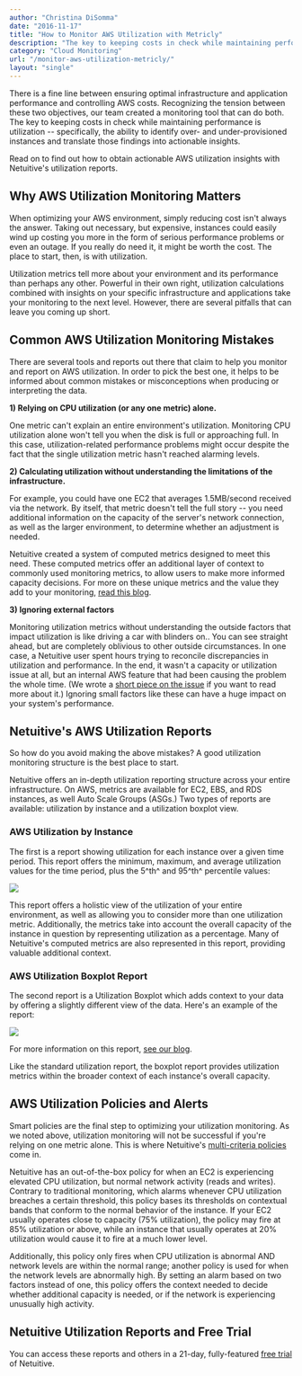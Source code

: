 ```yaml
---
author: "Christina DiSomma"
date: "2016-11-17"
title: "How to Monitor AWS Utilization with Metricly"
description: "The key to keeping costs in check while maintaining performance is utilization: specifically, the ability to identify over- and under-provisioned instances."
category: "Cloud Monitoring"
url: "/monitor-aws-utilization-metricly/"
layout: "single"
---
```



There is a fine line between ensuring optimal infrastructure and application performance and controlling AWS costs. Recognizing the tension between these two objectives, our team created a monitoring tool that can do both. The key to keeping costs in check while maintaining performance is utilization -- specifically, the ability to identify over- and under-provisioned instances and translate those findings into actionable insights.

Read on to find out how to obtain actionable AWS utilization insights with Netuitive's utilization reports.

Why AWS Utilization Monitoring Matters
--------------------------------------

When optimizing your AWS environment, simply reducing cost isn't always the answer. Taking out necessary, but expensive, instances could easily wind up costing you more in the form of serious performance problems or even an outage. If you really do need it, it might be worth the cost. The place to start, then, is with utilization.

Utilization metrics tell more about your environment and its performance than perhaps any other. Powerful in their own right, utilization calculations combined with insights on your specific infrastructure and applications take your monitoring to the next level. However, there are several pitfalls that can leave you coming up short.

Common AWS Utilization Monitoring Mistakes
------------------------------------------

There are several tools and reports out there that claim to help you monitor and report on AWS utilization. In order to pick the best one, it helps to be informed about common mistakes or misconceptions when producing or interpreting the data.

**1) Relying on CPU utilization (or any one metric) alone.**

One metric can't explain an entire environment's utilization. Monitoring CPU utilization alone won't tell you when the disk is full or approaching full. In this case, utilization-related performance problems might occur despite the fact that the single utilization metric hasn't reached alarming levels.

**2) Calculating utilization without understanding the limitations of the infrastructure.**

For example, you could have one EC2 that averages 1.5MB/second received via the network. By itself, that metric doesn't tell the full story -- you need additional information on the capacity of the server's network connection, as well as the larger environment, to determine whether an adjustment is needed.

Netuitive created a system of computed metrics designed to meet this need. These computed metrics offer an additional layer of context to commonly used monitoring metrics, to allow users to make more informed capacity decisions. For more on these unique metrics and the value they add to your monitoring, [read this blog](https://www.metricly.com/the-power-of-computed-metrics).

**3) Ignoring external factors**

Monitoring utilization metrics without understanding the outside factors that impact utilization is like driving a car with blinders on.. You can see straight ahead, but are completely oblivious to other outside circumstances. In one case, a Netuitive user spent hours trying to reconcile discrepancies in utilization and performance. In the end, it wasn't a capacity or utilization issue at all, but an internal AWS feature that had been causing the problem the whole time. (We wrote a [short piece on the issue](https://www.metricly.com/subtleties-ec2-cpu-utilization) if you want to read more about it.) Ignoring small factors like these can have a huge impact on your system's performance.

Netuitive's AWS Utilization Reports
-----------------------------------

So how do you avoid making the above mistakes? A good utilization monitoring structure is the best place to start.

Netuitive offers an in-depth utilization reporting structure across your entire infrastructure. On AWS, metrics are available for EC2, EBS, and RDS instances, as well Auto Scale Groups (ASGs.) Two types of reports are available: utilization by instance and a utilization boxplot view.

### AWS Utilization by Instance

The first is a report showing utilization for each instance over a given time period. This report offers the minimum, maximum, and average utilization values for the time period, plus the 5^th^ and 95^th^ percentile values:

![](https://www.metricly.comhttps://s3-us-west-2.amazonaws.com/com-netuitive-app-usw2-public/wp-content/uploads/2016/11/UtilizationReport1Edited-1024x507.png)

This report offers a holistic view of the utilization of your entire environment, as well as allowing you to consider more than one utilization metric. Additionally, the metrics take into account the overall capacity of the instance in question by representing utilization as a percentage. Many of Netuitive's computed metrics are also represented in this report, providing valuable additional context.

### AWS Utilization Boxplot Report

The second report is a Utilization Boxplot which adds context to your data by offering a slightly different view of the data. Here's an example of the report:

![](https://www.metricly.comhttps://s3-us-west-2.amazonaws.com/com-netuitive-app-usw2-public/wp-content/uploads/2016/11/UtilizationReport2Edited-1024x529.png)

For more information on this report, [see our blog](https://www.metricly.com/capacity-utilization-with-box-and-whisker-plots-is-the-cats-meow).

Like the standard utilization report, the boxplot report provides utilization metrics within the broader context of each instance's overall capacity.

AWS Utilization Policies and Alerts
-----------------------------------

Smart policies are the final step to optimizing your utilization monitoring. As we noted above, utilization monitoring will not be successful if you're relying on one metric alone. This is where Netuitive's [multi-criteria policies](https://www.metricly.com/reduce-alert-multi-criteria-policies) come in.

Netuitive has an out-of-the-box policy for when an EC2 is experiencing elevated CPU utilization, but normal network activity (reads and writes). Contrary to traditional monitoring, which alarms whenever CPU utilization breaches a certain threshold, this policy bases its thresholds on contextual bands that conform to the normal behavior of the instance. If your EC2 usually operates close to capacity (75% utilization), the policy may fire at 85% utilization or above, while an instance that usually operates at 20% utilization would cause it to fire at a much lower level.

Additionally, this policy only fires when CPU utilization is abnormal AND network levels are within the normal range; another policy is used for when the network levels are abnormally high. By setting an alarm based on two factors instead of one, this policy offers the context needed to decide whether additional capacity is needed, or if the network is experiencing unusually high activity.

Netuitive Utilization Reports and Free Trial
--------------------------------------------

You can access these reports and others in a 21-day, fully-featured [free trial](https://www.metricly.com/signup) of Netuitive.
